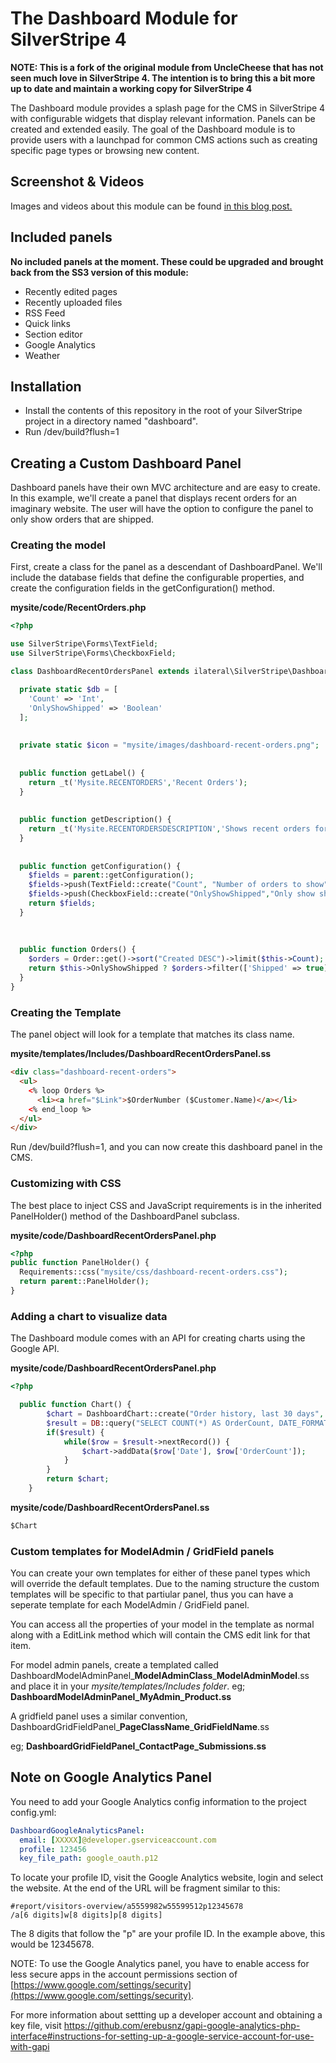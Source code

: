 # The Dashboard Module for SilverStripe 4

**NOTE: This is a fork of the original module from UncleCheese that has not seen much love in SilverStripe 4. The intention is to bring this a bit
more up to date and maintain a working copy for SilverStripe 4**

The Dashboard module provides a splash page for the CMS in SilverStripe 4 with configurable widgets that display relevant information. Panels can be created and extended easily. The goal of the Dashboard module is to provide users with a launchpad for common CMS actions such as creating specific page types or browsing new content.


## Screenshot & Videos
Images and videos about this module can be found [in this blog post.](https://www.silverstripe.org/blog/the-dashboard-module-make-a-splash-in-silverstripe-3/)


## Included panels
**No included panels at the moment. These could be upgraded and brought back from the SS3 version of this module:**
* Recently edited pages
* Recently uploaded files
* RSS Feed
* Quick links
* Section editor
* Google Analytics
* Weather

## Installation

* Install the contents of this repository in the root of your SilverStripe project in a directory named "dashboard".
* Run /dev/build?flush=1


## Creating a Custom Dashboard Panel

Dashboard panels have their own MVC architecture and are easy to create. In this example, we'll create a panel that displays recent orders for an imaginary website. The user will have the option to configure the panel to only show orders that are shipped.

### Creating the model

First, create a class for the panel as a descendant of DashboardPanel. We'll include the database fields that define the configurable properties, and create the configuration fields in the getConfiguration() method.


**mysite/code/RecentOrders.php**
```php
<?php

use SilverStripe\Forms\TextField;
use SilverStripe\Forms\CheckboxField;

class DashboardRecentOrdersPanel extends ilateral\SilverStripe\Dashboard\DashboardPanel {

  private static $db = [
    'Count' => 'Int',
    'OnlyShowShipped' => 'Boolean'
  ];
  
  
  private static $icon = "mysite/images/dashboard-recent-orders.png";
  
  
  public function getLabel() {
    return _t('Mysite.RECENTORDERS','Recent Orders');
  }
  
  
  public function getDescription() {
    return _t('Mysite.RECENTORDERSDESCRIPTION','Shows recent orders for this fake website.');
  }
  
  
  public function getConfiguration() {
    $fields = parent::getConfiguration();
    $fields->push(TextField::create("Count", "Number of orders to show"));
    $fields->push(CheckboxField::create("OnlyShowShipped","Only show shipped orders"));
    return $fields;
  }
  
  
  
  public function Orders() {
    $orders = Order::get()->sort("Created DESC")->limit($this->Count);
    return $this->OnlyShowShipped ? $orders->filter(['Shipped' => true]) : $orders;
  }
}

```

### Creating the Template

The panel object will look for a template that matches its class name.

**mysite/templates/Includes/DashboardRecentOrdersPanel.ss**
```html
<div class="dashboard-recent-orders">
  <ul>
    <% loop Orders %>
      <li><a href="$Link">$OrderNumber ($Customer.Name)</a></li>
    <% end_loop %>
  </ul>
</div>
```

Run /dev/build?flush=1, and you can now create this dashboard panel in the CMS.

### Customizing with CSS

The best place to inject CSS and JavaScript requirements is in the inherited PanelHolder() method of the DashboardPanel subclass.

**mysite/code/DashboardRecentOrdersPanel.php**
```php
<?php
public function PanelHolder() {
  Requirements::css("mysite/css/dashboard-recent-orders.css");
  return parent::PanelHolder();
}
```



### Adding a chart to visualize data

The Dashboard module comes with an API for creating charts using the Google API.

**mysite/code/DashboardRecentOrdersPanel.php**
```php
<?php

  public function Chart() {
		$chart = DashboardChart::create("Order history, last 30 days", "Date", "Number of orders");
		$result = DB::query("SELECT COUNT(*) AS OrderCount, DATE_FORMAT(Date,'%d %b %Y') AS Date FROM \"Order\" GROUP BY Date");
		if($result) {
			while($row = $result->nextRecord()) {
				$chart->addData($row['Date'], $row['OrderCount']);
			}
		}
		return $chart;
	}

```

**mysite/code/DashboardRecentOrdersPanel.ss**
```html
$Chart
```

### Custom templates for ModelAdmin / GridField panels

You can create your own templates for either of these panel types which will override the default templates. Due to the naming structure the custom templates will be specific to that partiular panel, thus you can have a seperate template for each ModelAdmin / GridField panel.

You can access all the properties of your model in the template as normal along with a EditLink method which will contain the CMS edit link for that item.


For model admin panels, create a templated called DashboardModelAdminPanel\_**ModelAdminClass**\_**ModelAdminModel**.ss and place it in your _mysite/templates/Includes folder_. 
eg;
**DashboardModelAdminPanel\_MyAdmin\_Product.ss**

A gridfield panel uses a similar convention, DashboardGridFieldPanel\_**PageClassName**\_**GridFieldName**.ss

eg;
**DashboardGridFieldPanel\_ContactPage\_Submissions.ss**

## Note on Google Analytics Panel

You need to add your Google Analytics config information to the project config.yml:
```yaml
DashboardGoogleAnalyticsPanel:
  email: [XXXXX]@developer.gserviceaccount.com
  profile: 123456
  key_file_path: google_oauth.p12  
```
To locate your profile ID, visit the Google Analytics website, login and select the website. At the end of the URL will be fragment similar to this:
```
#report/visitors-overview/a5559982w55599512p12345678
/a[6 digits]w[8 digits]p[8 digits]
```
The 8 digits that follow the "p" are your profile ID. In the example above, this would be 12345678.

NOTE: To use the Google Analytics panel, you have to enable access for less secure apps in the account permissions section of [https://www.google.com/settings/security](https://www.google.com/settings/security).

For more information about settting up a developer account and obtaining a key file, visit https://github.com/erebusnz/gapi-google-analytics-php-interface#instructions-for-setting-up-a-google-service-account-for-use-with-gapi
